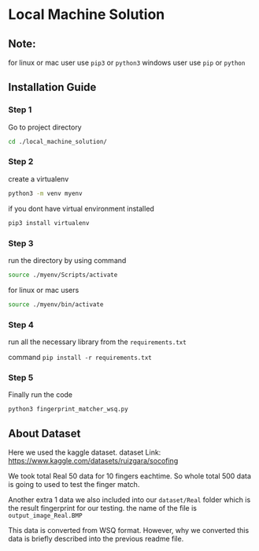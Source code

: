 # Local Machine Solution

## Note: 
for linux or mac user use `pip3` or `python3`
windows user use `pip` or `python`

## Installation Guide

### Step 1

Go to project directory

```bash
cd ./local_machine_solution/
```

### Step 2

create a virtualenv

```bash
python3 -m venv myenv
```

if you dont have virtual environment installed

```bash
pip3 install virtualenv
```

### Step 3
run the directory by using command

```bash
source ./myenv/Scripts/activate
```

for linux or mac users

```bash
source ./myenv/bin/activate
```

### Step 4
run all the necessary library from the `requirements.txt`

command `pip install -r requirements.txt`

### Step 5

Finally run the code

`python3 fingerprint_matcher_wsq.py`



## About Dataset
Here we used the kaggle dataset. dataset Link: https://www.kaggle.com/datasets/ruizgara/socofing

We took total Real 50 data for 10 fingers eachtime. So whole total 500 data is going to used to test the finger match.

Another extra 1 data we also included into our `dataset/Real` folder which is the result fingerprint for our testing. the name of the file is `output_image_Real.BMP` 

This data is converted from WSQ format. However, why we converted this data is briefly described into the previous readme file.

